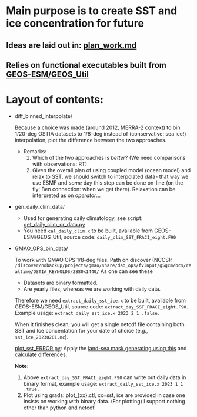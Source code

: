 # Main purpose is to create SST and ice concentration for future

## Ideas are laid out in: [plan_work.md](https://github.com/sanAkel/future_sst_fraci/blob/main/plan_work.md)

## Relies on functional executables built from [GEOS-ESM/GEOS_Util](https://github.com/GEOS-ESM/GEOS_Util/tree/main/pre/prepare_ocnExtData)

# Layout of contents:

- diff_binned_interpolate/

  Because a choice was made (around 2012, MERRA-2 context) to bin 1/20-deg OSTIA datasets to 1/8-deg instead of (conservative: sea ice!) interpolation,
  plot the difference between the two approaches.
  
  - Remarks:
    1. Which of the two approaches is _better_? (We need comparisons with observations: RT)
    2. Given the overall plan of using coupled model (ocean model) and relax to SST, we should switch to interpolated data- that way we use ESMF and
       _some_ day this step can be done on-line (on the fly; Ben connection: when we get there). Relaxation can be interpreted as on _operator_...

- gen_daily_clim_data/

  - Used for generating daily climatology, see script: [get_daily_clim_or_data.py](https://github.com/sanAkel/future_sst_fraci/blob/main/gen_daily_clim/get_daily_clim_or_data.py)
  - You need `cal_daily_clim.x` to be built, available from GEOS-ESM/GEOS_Util, 
    source code: `daily_clim_SST_FRACI_eight.F90`

- GMAO_OPS_bin_data/

  To work with GMAO OPS 1/8-deg files. Path on discover (NCCS):
  `/discover/nobackup/projects/gmao/share/dao_ops/fvInput/g5gcm/bcs/realtime/OSTIA_REYNOLDS/2880x1440/`
  As one can see these
  - Datasets are binary formatted.
  - Are yearly files, whereas we are working with daily data.
 
  Therefore we need `extract_daily_sst_ice.x` to be built, available from GEOS-ESM/GEOS_Util, source code: `extract_day_SST_FRACI_eight.F90`.
  Example usage: `extract_daily_sst_ice.x 2023 2 1 .false.`

  When it finishes clean, you will get a single netcdf file containing both SST and Ice concentation for your date of choice (e.g., `sst_ice_20230201.nc`).

  [plot_sst_ERROR.py](https://github.com/sanAkel/future_sst_fraci/blob/main/GMAO_OPS_bin_data/plot_sst_ERROR.py):
  Apply the [land-sea mask generating using this](https://github.com/sanAkel/future_sst_fraci/blob/main/gen_daily_clim_data/make_clean_land_sea_mask.ipynb) and calculate differences.

  **Note**: 
    1. Above `extract_day_SST_FRACI_eight.F90` can write out daily data in binary format, example usage: `extract_daily_sst_ice.x 2023 1 1 .true.`
    2. Plot using grads: plot_{xx}.ctl, xx=sst, ice are provided in case one insists on working with binary data. (For plotting) I support nothing other than python and netcdf.
    
